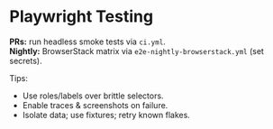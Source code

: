 # Playwright Testing

**PRs:** run headless smoke tests via `ci.yml`.  
**Nightly:** BrowserStack matrix via `e2e-nightly-browserstack.yml` (set secrets).

Tips:
- Use roles/labels over brittle selectors.
- Enable traces & screenshots on failure.
- Isolate data; use fixtures; retry known flakes.
